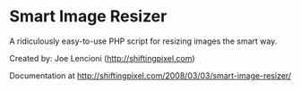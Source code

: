Smart Image Resizer
===================

A ridiculously easy-to-use PHP script for resizing images the smart way.

Created by: Joe Lencioni (http://shiftingpixel.com)

Documentation at http://shiftingpixel.com/2008/03/03/smart-image-resizer/
